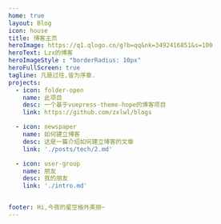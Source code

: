 ```yaml
---
home: true
layout: Blog
icon: house
title: 博客主页
heroImage: https://q1.qlogo.cn/g?b=qq&nk=3492416851&s=100
heroText: Lzx的博客
heroImageStyle : "borderRadius: 10px"
heroFullScreen: true
tagline: 凡是过往,皆为序章.
projects:
  - icon: folder-open
    name: 此项目
    desc: 一个基于vuepress-theme-hope的博客项目
    link: https://github.com/zxlwl/blogs

  - icon: newspaper
    name: 如何建立博客
    desc: 这是一篇介绍如何建立博客的文章
    link: './posts/tech/2.md'

  - icon: user-group
    name: 朋友
    desc: 我的朋友
    link: './intro.md'


footer: Hi,今夜的星空格外美丽~
---
```

